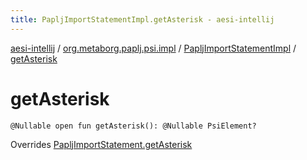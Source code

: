 ```yaml
---
title: PapljImportStatementImpl.getAsterisk - aesi-intellij
---
```


[aesi-intellij](../../index.html) / [org.metaborg.paplj.psi.impl](../index.html) / [PapljImportStatementImpl](index.html) / [getAsterisk](.)

# getAsterisk

`@Nullable open fun getAsterisk(): @Nullable PsiElement?`

Overrides [PapljImportStatement.getAsterisk](../../org.metaborg.paplj.psi/-paplj-import-statement/get-asterisk.html)


